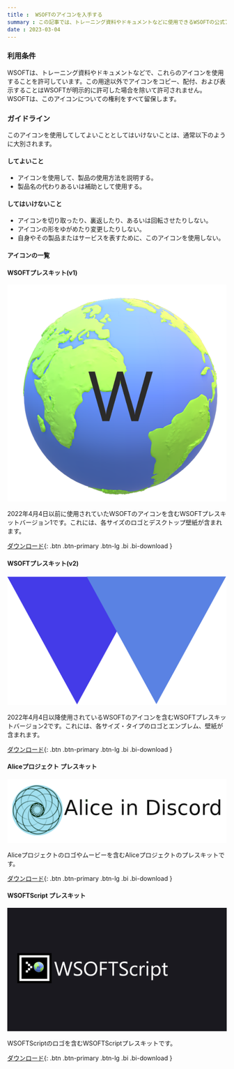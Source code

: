 ```yaml
---
title :  WSOFTのアイコンを入手する
summary : この記事では、トレーニング資料やドキュメントなどに使用できるWSOFTの公式アイコンの入手方法について説明します。
date : 2023-03-04
---
```


### 利用条件
WSOFTは、トレーニング資料やドキュメントなどで、これらのアイコンを使用することを許可しています。この用途以外でアイコンをコピー、配付、および表示することはWSOFTが明示的に許可した場合を除いて許可されません。WSOFTは、このアイコンについての権利をすべて留保します。

### ガイドライン

このアイコンを使用してしてよいこととしてはいけないことは、通常以下のように大別されます。

#### してよいこと

- アイコンを使用して、製品の使用方法を説明する。
- 製品名の代わりあるいは補助として使用する。

#### してはいけないこと

- アイコンを切り取ったり、裏返したり、あるいは回転させたりしない。
- アイコンの形をゆがめたり変更したりしない。
- 自身やその製品またはサービスを表すために、このアイコンを使用しない。

#### アイコンの一覧

#### WSOFTプレスキット(v1)

![v1の主なロゴ](./media/WSOFT-Transppernennt.png)

2022年4月4日以前に使用されていたWSOFTのアイコンを含むWSOFTプレスキットバージョン1です。これには、各サイズのロゴとデスクトップ壁紙が含まれます。

[ ダウンロード](https://download.wsoft.ws/WS00173){: .btn .btn-primary .btn-lg .bi .bi-download }

#### WSOFTプレスキット(v2)

![v2の主なロゴ](./media/WSOFT-logo.png)

2022年4月4日以降使用されているWSOFTのアイコンを含むWSOFTプレスキットバージョン2です。これには、各サイズ・タイプのロゴとエンブレム、壁紙が含まれます。

[ ダウンロード](https://download.wsoft.ws/WS00174){: .btn .btn-primary .btn-lg .bi .bi-download }

#### Aliceプロジェクト プレスキット

![Aliceの主なロゴ](./media/AID.png)

Aliceプロジェクトのロゴやムービーを含むAliceプロジェクトのプレスキットです。

[ ダウンロード](https://download.wsoft.ws/WS00175){: .btn .btn-primary .btn-lg .bi .bi-download }

#### WSOFTScript プレスキット

![WSOFTScriptの主なロゴ](./media/WSOFTScript%E5%8E%9F%E6%9C%AC.png)

WSOFTScriptのロゴを含むWSOFTScriptプレスキットです。

[ ダウンロード](https://download.wsoft.ws/WS00176){: .btn .btn-primary .btn-lg .bi .bi-download }